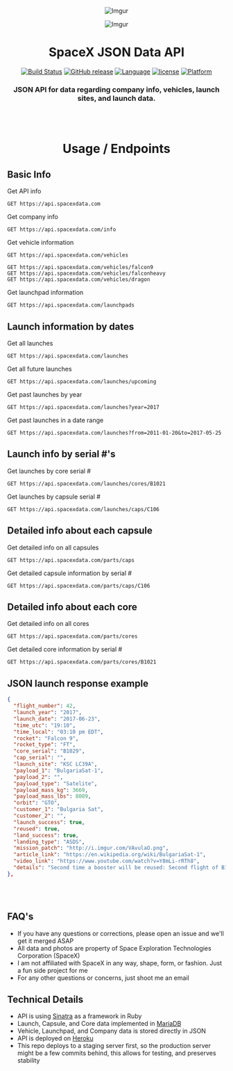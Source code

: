 <div align="center">

![Imgur](http://i.imgur.com/eL73Iit.png)

![Imgur](http://i.imgur.com/EdfIdgC.jpg)

# SpaceX JSON Data API

[![Build Status](https://travis-ci.org/r-spacex/SpaceX-API.svg?branch=master)](https://travis-ci.org/r-spacex/SpaceX-API)
[![GitHub release](https://img.shields.io/github/release/jakewmeyer/SpaceX-API.svg)]()
[![Language](https://img.shields.io/badge/language-Ruby-red.svg)]()
[![license](https://img.shields.io/github/license/mashape/apistatus.svg)]()
[![Platform](https://img.shields.io/badge/platform-REST--API-brightgreen.svg)]()

### JSON API for data regarding company info, vehicles, launch sites, and launch data.
<br></br>
# Usage / Endpoints
</div>


## Basic Info
Get API info
```http
GET https://api.spacexdata.com
```
Get company info
```http
GET https://api.spacexdata.com/info
```
Get vehicle information
```http
GET https://api.spacexdata.com/vehicles
```
```http
GET https://api.spacexdata.com/vehicles/falcon9
GET https://api.spacexdata.com/vehicles/falconheavy
GET https://api.spacexdata.com/vehicles/dragon
```
Get launchpad information
```http
GET https://api.spacexdata.com/launchpads
```
## Launch information by dates
Get all launches
```http
GET https://api.spacexdata.com/launches
```
Get all future launches
```http
GET https://api.spacexdata.com/launches/upcoming
```
Get past launches by year
```http
GET https://api.spacexdata.com/launches?year=2017
```
Get past launches in a date range
```http
GET https://api.spacexdata.com/launches?from=2011-01-20&to=2017-05-25
```

## Launch info by serial #'s
Get launches by core serial #
```http
GET https://api.spacexdata.com/launches/cores/B1021
```
Get launches by capsule serial #
```http
GET https://api.spacexdata.com/launches/caps/C106
```

## Detailed info about each capsule
Get detailed info on all capsules
```http
GET https://api.spacexdata.com/parts/caps
```
Get detailed capsule information by serial #
```http
GET https://api.spacexdata.com/parts/caps/C106
```

## Detailed info about each core
Get detailed info on all cores
```http
GET https://api.spacexdata.com/parts/cores
```
Get detailed core information by serial #
```http
GET https://api.spacexdata.com/parts/cores/B1021
```

## JSON launch response example

```json
{
  "flight_number": 42,
  "launch_year": "2017",
  "launch_date": "2017-06-23",
  "time_utc": "19:10",
  "time_local": "03:10 pm EDT",
  "rocket": "Falcon 9",
  "rocket_type": "FT",
  "core_serial": "B1029",
  "cap_serial": "",
  "launch_site": "KSC LC39A",
  "payload_1": "BulgariaSat-1",
  "payload_2": "",
  "payload_type": "Satelite",
  "payload_mass_kg": 3669,
  "payload_mass_lbs": 8089,
  "orbit": "GTO",
  "customer_1": "Bulgaria Sat",
  "customer_2": "",
  "launch_success": true,
  "reused": true,
  "land_success": true,
  "landing_type": "ASDS",
  "mission_patch": "http://i.imgur.com/VAvulaO.png",
  "article_link": "https://en.wikipedia.org/wiki/BulgariaSat-1",
  "video_link": "https://www.youtube.com/watch?v=Y8mLi-rRTh8",
  "details": "Second time a booster will be reused: Second flight of B1029 after the Iridium mission of January 2017. The satellite will be the first commercial Bulgarian-owned communications satellite and it will provide television broadcasts and other communications services over southeast Europe."
},
```  
<br></br>


## FAQ's
* If you have any questions or corrections, please open an issue and we'll get it merged ASAP
* All data and photos are property of Space Exploration Technologies Corporation (SpaceX)
* I am not affiliated with SpaceX in any way, shape, form, or fashion. Just a fun side project for me
* For any other questions or concerns, just shoot me an email

## Technical Details
* API is using [Sinatra](http://www.sinatrarb.com/) as a framework in Ruby
* Launch, Capsule, and Core data implemented in [MariaDB](https://mariadb.org/)
* Vehicle, Launchpad, and Company data is stored directly in JSON
* API is deployed on [Heroku](https://www.heroku.com/)
* This repo deploys to a staging server first, so the production server might
be a few commits behind, this allows for testing, and preserves stability
